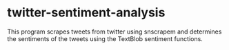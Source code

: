 # twitter-sentiment-analysis
This program scrapes tweets from twitter using snscrapem and determines the sentiments of the tweets using the TextBlob sentiment functions. 
